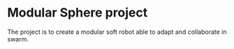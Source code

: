 # Modular Sphere project

The project is to create a modular soft robot able to adapt and collaborate in swarm.
